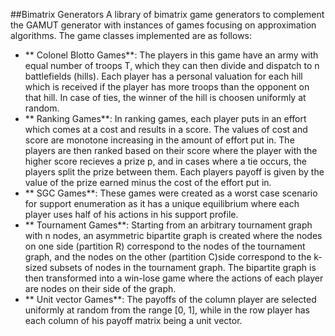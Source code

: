 ##Bimatrix Generators
A library of bimatrix game generators to complement the GAMUT generator with
instances of games focusing on approximation algorithms. The game classes
implemented are as follows:

- ** Colonel Blotto Games**: The players in this game have an army with equal number
  of troops T, which they can then divide and dispatch to n battlefields (hills). Each
  player has a personal valuation for each hill which is received if the
  player has more troops than the opponent on that hill. In case of ties, the
  winner of the hill is choosen uniformly at random.
- ** Ranking Games**: In ranking games, each player puts in an effort which comes at
  a cost and results in a score. The values of cost and score are monotone
  increasing in the amount of effort put in. The players are then ranked based
  on their score where the player with the higher score recieves a prize p, and
  in cases where a tie occurs, the players split the prize between them. Each
  players payoff is given by the value of the prize earned minus the cost of the
  effort put in.
- ** SGC Games**: These games were created as a worst case scenario for support
  enumeration as it has a unique equilibrium where each player uses half of his
  actions in his support profile.
- ** Tournament Games**: Starting from an arbitrary tournament graph with n nodes, an
  asymmetric bipartite graph is created where the nodes on one side (partition
  R) correspond to the nodes of the tournament graph, and the nodes on the other
  (partition C)side correspond to the k-sized subsets of nodes in the tournament 
  graph. The bipartite graph is then transformed into a win-lose game where the 
  actions of each player are nodes on their side of the graph.
- ** Unit vector Games**: The payoffs of the column player are selected uniformly at
  random from the range [0, 1], while in the row player has each column of his
  payoff matrix being a unit vector.
